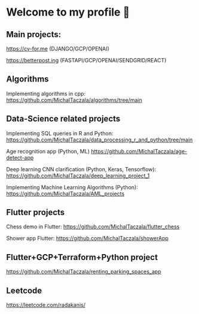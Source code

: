 # Welcome to my profile 👋

<!--
**MichalTaczala/MichalTaczala** is a ✨ _special_ ✨ repository because its `README.md` (this file) appears on your GitHub profile.

Here are some ideas to get you started:

- 🔭 I’m currently working on ...
- 🌱 I’m currently learning ...
- 👯 I’m looking to collaborate on ...
- 🤔 I’m looking for help with ...
- 💬 Ask me about ...
- 📫 How to reach me: ...
- 😄 Pronouns: ...
- ⚡ Fun fact: ...
-->


## Main projects:
https://cv-for.me (DJANGO/GCP/OPENAI)

https://betterpost.ing (FASTAPI/GCP/OPENAI/SENDGRID/REACT)



## Algorithms

Implementing algorithms in cpp: 
https://github.com/MichalTaczala/algorithms/tree/main

## Data-Science related projects

Implementing SQL queries in R and Python:
https://github.com/MichalTaczala/data_processing_r_and_python/tree/main

Age recognition app (Python, ML)
https://github.com/MichalTaczala/age-detect-app

Deep learning CNN clarification (Python, Keras, Tensorflow):
https://github.com/MichalTaczala/deep_learning_project_1

Implementing Machine Learning Algorithms (Python):
https://github.com/MichalTaczala/AML_projects


## Flutter projects

Chess demo in Flutter:
https://github.com/MichalTaczala/flutter_chess

Shower app Flutter:
https://github.com/MichalTaczala/showerApp

## Flutter+GCP+Terraform+Python project
https://github.com/MichalTaczala/renting_parking_spaces_app


## Leetcode
https://leetcode.com/radakanis/
